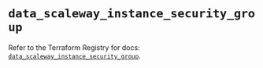# `data_scaleway_instance_security_group`

Refer to the Terraform Registry for docs: [`data_scaleway_instance_security_group`](https://registry.terraform.io/providers/scaleway/scaleway/2.42.1/docs/data-sources/instance_security_group).
